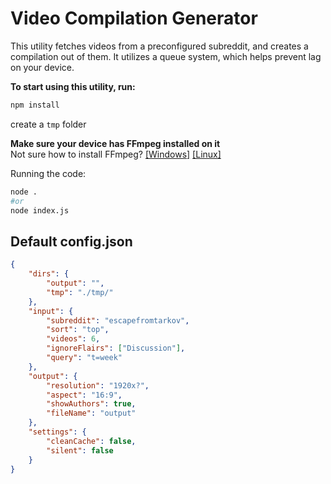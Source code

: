 # Video Compilation Generator

This utility fetches videos from a preconfigured subreddit, and creates a compilation out of them. It utilizes a queue system, which helps prevent lag on your device.

**To start using this utility, run:**

```bash
npm install
```

create a `tmp` folder

**Make sure your device has FFmpeg installed on it**  
Not sure how to install FFmpeg? [[Windows]](https://phoenixnap.com/kb/ffmpeg-windows) [[Linux]](https://phoenixnap.com/kb/install-ffmpeg-ubuntu)

Running the code: 
```bash
node .
#or
node index.js
```

## Default config.json
```json
{
    "dirs": {
        "output": "",
        "tmp": "./tmp/"
    },
    "input": {
        "subreddit": "escapefromtarkov",
        "sort": "top",
        "videos": 6,
        "ignoreFlairs": ["Discussion"],
        "query": "t=week"
    },
    "output": {
        "resolution": "1920x?",
        "aspect": "16:9",
        "showAuthors": true,
        "fileName": "output"
    },
    "settings": {
        "cleanCache": false,
        "silent": false
    }
}
```
